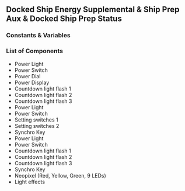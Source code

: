 ## Docked Ship Energy Supplemental & Ship Prep Aux & Docked Ship Prep Status

### Constants & Variables

### List of Components
  - Power Light
  - Power Switch
  - Power Dial
  - Power Display
  - Countdown light flash 1
  - Countdown light flash 2
  - Countdown light flash 3
  - Power Light
  - Power Switch
  - Setting switches 1
  - Setting switches 2
  - Synchro Key
  - Power Light
  - Power Switch
  - Countdown light flash 1
  - Countdown light flash 2
  - Countdown light flash 3
  - Synchro Key
  - Neopixel (Red, Yellow, Green, 9 LEDs)
  - Light effects